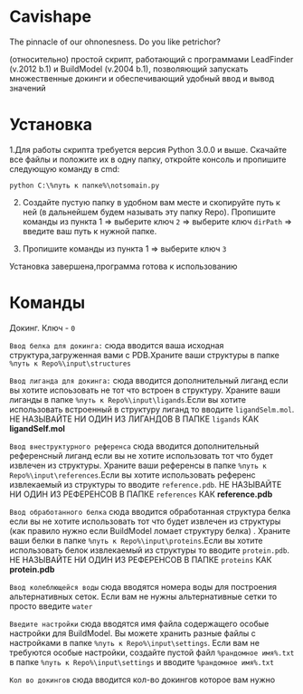 # Cavishape
The pinnacle of our ohnonesness. Do you like petrichor?

(относительно) простой скрипт, работающий с программами LeadFinder (v.2012 b.1) и BuildModel (v.2004 b.1), позволяющий запускать множественные докинги и обеспечивающий удобный ввод и вывод значений

 # Установка
  1.Для работы скрипта требуется версия Python 3.0.0 и выше. Скачайте все файлы и положите их в одну папку, откройте консоль и пропишите следующую команду в cmd:
 
 ```python C:\%путь к папке%\notsomain.ру```
 
2. Создайте пустую папку в удобном вам месте и скопируйте путь к ней (в дальнейшем будем называть эту папку Repo). Пропишите команды из пункта 1 => выберите ключ ```2``` => выберите ключ ```dirPath``` => введите ваш путь к нужной папке.

3. Пропишите команды из пункта 1 => выберите ключ ```3```

Установка завершена,программа готова  к использованию

# Команды
 Докинг. Ключ - ```0```
 
```Ввод белка для докинга:``` сюда вводится ваша исходная структура,загруженная вами с PDB.Храните ваши структуры в папке ```%путь к Repo%\input\structures```

```Ввод лиганда для докинга:``` сюда вводится дополнительный лиганд если вы хотите испоьзовать не тот что встроен в структуру. Храните ваши лиганды в папке ```%путь к Repo%\input\ligands```.Если вы хотите использовать встроенный в структуру лиганд то вводите ```ligandSelm.mol```. НЕ НАЗЫВАЙТЕ НИ ОДИН ИЗ ЛИГАНДОВ В ПАПКЕ ```ligands``` КАК **ligandSelf.mol**

```Ввод внеструктурного референса``` сюда вводится дополнительный референсный лиганд если вы не хотите использовать тот что будет извлечен из структуры. Храните ваши референсы в папке ```%путь к Repo%\input\references```.Если вы хотите использовать референс извлекаемый из структуры то вводите ```reference.pdb```. НЕ НАЗЫВАЙТЕ НИ ОДИН ИЗ РЕФЕРЕНСОВ В ПАПКЕ ```references``` КАК **reference.pdb**

```Ввод обработанного белка``` сюда вводится обработанная структура белка если вы не хотите использовать тот что будет извлечен из структуры (как правило нужно если BuildModel ломает структуру белка) . Храните ваши белки в папке ```%путь к Repo%\input\proteins```.Если вы хотите использовать белок извлекаемый из структуры то вводите ```protein.pdb```. НЕ НАЗЫВАЙТЕ НИ ОДИН ИЗ РЕФЕРЕНСОВ В ПАПКЕ ```proteins``` КАК **protein.pdb**

```Ввод колеблющейся воды``` сюда вводятся номера воды для построения альтернативных сеток. Если вам не нужны альтернативные сетки то просто введите ```water```

```Введите настройки``` сюда вводятся имя файла содержащего особые настройки для BuildModel. Вы можете хранить разные файлы с настройками в папке ```%путь к Repo%\input\settings```. Если вам не требуются особые настройки, создайте пустой файл ```%рандомное имя%.txt``` в папке ```%путь к Repo%\input\settings``` и вводите 
 ```%рандомное имя%.txt```
 
 ```Кол во докингов``` сюда вводится кол-во докингов которое вам нужно


